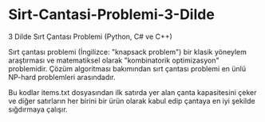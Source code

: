# Sirt-Cantasi-Problemi-3-Dilde
3 Dilde Sırt Çantası Problemi (Python, C# ve C++)

Sırt çantası problemi (İngilizce: "knapsack problem") bir klasik yöneylem araştırması ve matematiksel olarak "kombinatorik optimizasyon" problemidir. Çözüm algoritması bakımından sırt çantası problemi en ünlü NP-hard problemleri arasındadır.

Bu kodlar items.txt dosyasından ilk satırda yer alan çanta kapasitesini çeker ve diğer satırların her birini bir ürün olarak kabul edip çantaya en iyi şekilde sığdırmaya çalışır.
